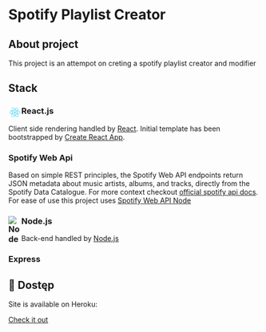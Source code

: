 # Spotify Playlist Creator

## About project

This project is an attempot on creting a spotify playlist creator and modifier

## Stack

### React.js <img align="left" alt="React" width="26px" src="https://raw.githubusercontent.com/github/explore/80688e429a7d4ef2fca1e82350fe8e3517d3494d/topics/react/react.png" />

Client side rendering handled by [React](https://reactjs.org/). Initial template has been bootstrapped by [Create React App](https://github.com/facebook/create-react-app).

### Spotify Web Api

Based on simple REST principles, the Spotify Web API endpoints return JSON metadata about music artists, albums, and tracks, directly from the Spotify Data Catalogue. For more context checkout [official spotify api docs](https://developer.spotify.com/documentation/web-api/).
For ease of use this project uses [Spotify Web API Node](https://github.com/thelinmichael/spotify-web-api-node)

### Node.js <img align="left" alt="Node" width="26px" src="https://raw.githubusercontent.com/github/explore/80688e429a7d4ef2fca1e82350fe8e3517d3494d/topics/node/node.png" />

Back-end handled by [Node.js](https://github.com/nodejs)

### Express

## 💫 Dostęp

Site is available on Heroku:

[Check it out](https://spotify-listify.herokuapp.com)
